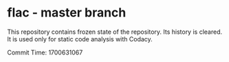 # flac - master branch

This repository contains frozen state of the repository.
Its history is cleared. It is used only for static code
analysis with Codacy.

Commit Time: 1700631067